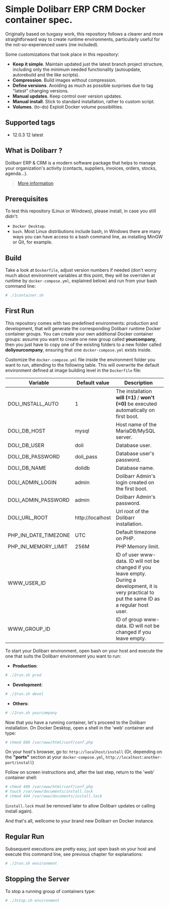 # Simple Dolibarr ERP CRM Docker container spec.

Originally based on tuxgasy work, this repository follows a clearer and more straightforward way to create runtime environments, particularly useful for the not-so-experienced users (me included).

Some customizations that took place in this repository:
* **Keep it simple**. Maintain updated just the latest branch project structure, including only the minimum needed functionality (autoupdate, autorebuild and the like scripts).
* **Compression**. Build images without compression.
* **Define versions**. Avoiding as much as possible surprises due to tag "latest" changing versions.
* **Manual updates**. Keep control over version updates.
* **Manual install**. Stick to standard installation, rather to custom script.
* **Volumes**. (to-do) Exploit Docker volume possibilities.


## Supported tags

* 12.0.3 12 latest


## What is Dolibarr ?

Dolibarr ERP & CRM is a modern software package that helps to manage your organization's activity (contacts, suppliers, invoices, orders, stocks, agenda…).

> [More information](https://github.com/dolibarr/dolibarr)


## Prerequisites

To test this repository (Linux or Windows), please install, in case you still didn't:

* `Docker Desktop`. 
* `bash`. Most Linux distributions include bash, in Windows there are many ways you can have access to a bash command line, as installing MinGW or Git, for example.


## Build

Take a look at `Dockerfile`, adjust version numbers if needed (don't worry much about environment variables at this point, they will be overriden at runtime by `docker-compose.yml`, explained below) and run from your bash command line:
```sh
# ./1container.sh
```


## First Run

This repository comes with two predefined environments: production and development, that will generate the corresponding Dolibarr runtime Docker container groups.
You can create your own additional Docker container groups: assume you want to create one new group called **yourcompany**, then you just have to copy one of the existing folders to a new folder called **doliyourcompany**, ensuring that one `docker-compose.yml` exists inside.

Customize the `docker-compose.yml` file inside the environment folder you want to run, attending to the following table. This will overwrite the default environment defined at image building level in the `Dockerfile` file:


| Variable               | Default value      | Description |
| ---------------------- | ------------------ | ----------- |
| DOLI_INSTALL_AUTO      | 1                  | The installation **will (=1)** / **won't (=0)** be executed automatically on first boot.
| DOLI_DB_HOST           | mysql              | Host name of the MariaDB/MySQL server.
| DOLI_DB_USER           | doli               | Database user.
| DOLI_DB_PASSWORD       | doli_pass          | Database user's password.
| DOLI_DB_NAME           | dolidb             | Database name.
| DOLI_ADMIN_LOGIN       | admin              | Dolibarr Admin's login created on the first boot.
| DOLI_ADMIN_PASSWORD    | admin              | Dolibarr Admin's password.
| DOLI_URL_ROOT          | http://localhost   | Url root of the Dolibarr installation.
| PHP_INI_DATE_TIMEZONE  | UTC                | Default timezone on PHP.
| PHP_INI_MEMORY_LIMIT   | 256M               | PHP Memory limit.
| WWW_USER_ID            |                    | ID of user www-data. ID will not be changed if you leave empty. During a development, it is very practical to put the same ID as a regular host user.
| WWW_GROUP_ID           |                    | ID of group www-data. ID will not be changed if you leave empty.


To start your Dolibarr environment, open bash on your host and execute the one that suits the Dolibarr environment you want to run:
* **Production**: 
```sh
# ./2run.sh prod
```

* **Development**: 
```sh
# ./2run.sh devel
```

* **Others**:
```sh
# ./2run.sh yourcompany
```

Now that you have a running container, let's proceed to the Dolibarr installation. On Docker Desktop, open a shell in the 'web' container and type:
```sh
# chmod 600 /var/www/html/conf/conf.php
```
On your host's browser, go to: `http://localhost/install`
(Or, depending on the **"ports"** section at your `docker-compose.yml`, `http://localhost:another-port/install`)

Follow on screen instructions and, after the last step, return to the 'web' container shell: 
```sh
# chmod 400 /var/www/html/conf/conf.php
# touch /var/www/documents/install.lock 
# chmod 444 /var/www/documents/install.lock 
```
(`install.lock` must be removed later to allow Dolibarr updates or calling install again).

And that's all, wellcome to your brand new Dolibarr on Docker instance.


## Regular Run

Subsequent executions are pretty easy, just open bash on your host and execute this command line, see previous chapter for explanations:
```sh
# ./2run.sh environment
```


## Stopping the Server

To stop a running group of containers type:
```sh
# ./3stop.sh environment
```

